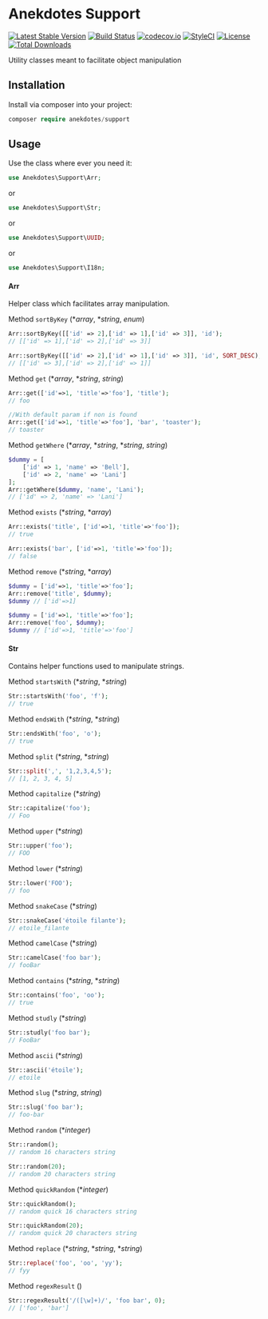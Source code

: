 # Anekdotes Support

[![Latest Stable Version](https://poser.pugx.org/anekdotes/support/v/stable)](https://packagist.org/packages/anekdotes/support)
[![Build Status](https://travis-ci.org/anekdotes/support.svg?branch=master)](https://travis-ci.org/anekdotes/support)
[![codecov.io](https://codecov.io/gh/anekdotes/support/branch/master/graph/badge.svg)](https://codecov.io/github/anekdotes/support?branch=master)
[![StyleCI](https://styleci.io/repos/57908788/shield?style=flat)](https://styleci.io/repos/57908788)
[![License](https://poser.pugx.org/anekdotes/support/license)](https://packagist.org/packages/anekdotes/support)
[![Total Downloads](https://poser.pugx.org/anekdotes/support/downloads)](https://packagist.org/packages/anekdotes/support)

Utility classes meant to facilitate object manipulation

## Installation

Install via composer into your project:

```php
composer require anekdotes/support
```

## Usage

Use the class where ever you need it:

```php
use Anekdotes\Support\Arr;
```

or

```php
use Anekdotes\Support\Str;
```

or

```php
use Anekdotes\Support\UUID;
```

or

```php
use Anekdotes\Support\I18n;
```

#### Arr

Helper class which facilitates array manipulation.

Method `sortByKey` (*_array_, *_string_, _enum_)

```php
Arr::sortByKey([['id' => 2],['id' => 1],['id' => 3]], 'id');
// [['id' => 1],['id' => 2],['id' => 3]]

Arr::sortByKey([['id' => 2],['id' => 1],['id' => 3]], 'id', SORT_DESC);
// [['id' => 3],['id' => 2],['id' => 1]]
```

Method `get` (*_array_, *_string_, _string_)

```php
Arr::get(['id'=>1, 'title'=>'foo'], 'title');
// foo

//With default param if non is found
Arr::get(['id'=>1, 'title'=>'foo'], 'bar', 'toaster');
// toaster
```

Method `getWhere` (*_array_, *_string_, *_string_, _string_)

```php
$dummy = [
    ['id' => 1, 'name' => 'Bell'],
    ['id' => 2, 'name' => 'Lani']
];
Arr::getWhere($dummy, 'name', 'Lani');
// ['id' => 2, 'name' => 'Lani']
```

Method `exists` (*_string_, *_array_)

```php
Arr::exists('title', ['id'=>1, 'title'=>'foo']);
// true

Arr::exists('bar', ['id'=>1, 'title'=>'foo']);
// false
```

Method `remove` (*_string_, *_array_)

```php
$dummy = ['id'=>1, 'title'=>'foo'];
Arr::remove('title', $dummy);
$dummy // ['id'=>1]

$dummy = ['id'=>1, 'title'=>'foo'];
Arr::remove('foo', $dummy);
$dummy // ['id'=>1, 'title'=>'foo']
```

#### Str

Contains helper functions used to manipulate strings.

Method  `startsWith` (*_string_, *_string_)

```php
Str::startsWith('foo', 'f');
// true
```

Method  `endsWith` (*_string_, *_string_)

```php
Str::endsWith('foo', 'o');
// true
```

Method  `split` (*_string_, *_string_)

```php
Str::split(',', '1,2,3,4,5');
// [1, 2, 3, 4, 5]
```

Method  `capitalize` (*_string_)

```php
Str::capitalize('foo');
// Foo
```

Method  `upper` (*_string_)

```php
Str::upper('foo');
// FOO
```

Method  `lower` (*_string_)

```php
Str::lower('FOO');
// foo
```

Method  `snakeCase` (*_string_)

```php
Str::snakeCase('étoile filante');
// etoile_filante
```

Method  `camelCase` (*_string_)

```php
Str::camelCase('foo bar');
// fooBar
```

Method  `contains` (*_string_, *_string_)

```php
Str::contains('foo', 'oo');
// true
```

Method  `studly` (*_string_)

```php
Str::studly('foo bar');
// FooBar
```

Method  `ascii` (*_string_)

```php
Str::ascii('étoile');
// etoile
```

Method  `slug` (*_string_, _string_)

```php
Str::slug('foo bar');
// foo-bar
```

Method  `random` (*_integer_)

```php
Str::random();
// random 16 characters string

Str::random(20);
// random 20 characters string
```

Method  `quickRandom` (*_integer_)

```php
Str::quickRandom();
// random quick 16 characters string

Str::quickRandom(20);
// random quick 20 characters string
```

Method  `replace` (*_string_, *_string_, *_string_)

```php
Str::replace('foo', 'oo', 'yy');
// fyy
```

Method  `regexResult` ()

```php
Str::regexResult('/([\w]+)/', 'foo bar', 0);
// ['foo', 'bar']
```

